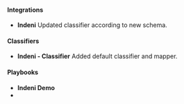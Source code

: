 
#### Integrations
- __Indeni__
Updated classifier according to new schema.

#### Classifiers
- __Indeni - Classifier__
Added default classifier and mapper.

#### Playbooks
- __Indeni Demo__
-
